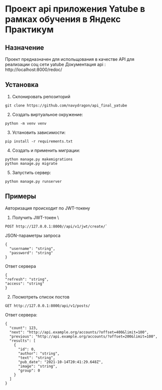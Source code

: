 # Проект api приложения Yatube в рамках обучения в Яндекс Практикум
## Назначение
Проект предназначен для испольщования в качестве API для реализации соц сети yatube
Документация api : http://localhost:8000/redoc/ 

## Установка

1. Склонировать репозиторий 
```
git clone https://github.com/navydragon/api_final_yatube
```

2. Создать виртуальное окружение:
```
python -m venv venv
```

3. Установить зависимости:
```
pip install -r requirements.txt
```

4. Создать и применить миграции:
```
python manage.py makemigrations
python manage.py migrate
```

5. Запустить сервер: 
```
python manage.py runserver
```

## Примеры
Авторизация происходит по JWT-токену

1. Получить JWT-токен \
```
POST http://127.0.0.1:8000//api/v1/jwt/create/` 
```
JSON-параметры запроса
```
{
  "username": "string",
  "password": "string"
}
```
Ответ сервера
```
{
"refresh": "string",
"access": "string"
}
```
2. Посмотреть список постов
```
GET http://127.0.0.1:8000/api/v1/posts/
```

Ответ сервера:
```
{
  "count": 123,
  "next": "http://api.example.org/accounts/?offset=400&limit=100",
  "previous": "http://api.example.org/accounts/?offset=200&limit=100",
  "results": [
    {
      "id": 0,
      "author": "string",
      "text": "string",
      "pub_date": "2021-10-14T20:41:29.648Z",
      "image": "string",
      "group": 0
    }
  ]
}
```
